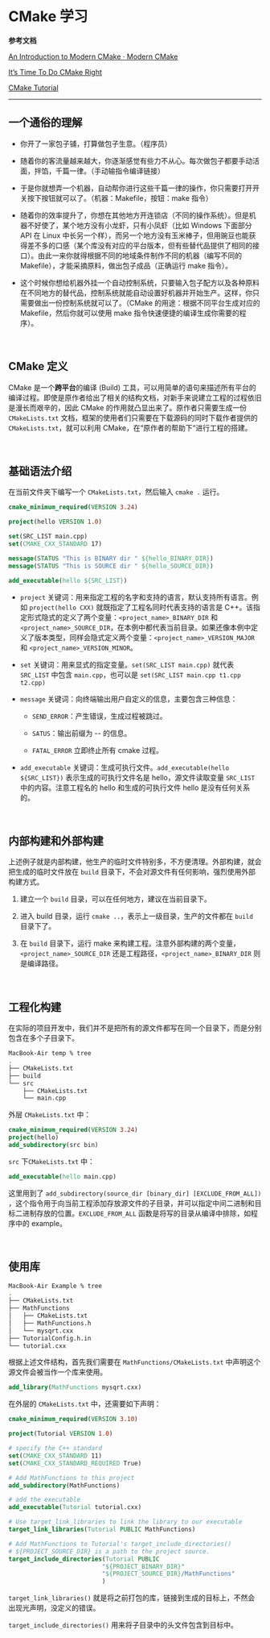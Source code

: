# CMake 学习

**参考文档**

[An Introduction to Modern CMake · Modern CMake](https://cliutils.gitlab.io/modern-cmake/)

[It’s Time To Do CMake Right](https://pabloariasal.github.io/2018/02/19/its-time-to-do-cmake-right/)

[CMake Tutorial](https://cmake.org/cmake/help/latest/guide/tutorial/index.html)

---

## 一个通俗的理解

* 你开了一家包子铺，打算做包子生意。（程序员）

* 随着你的客流量越来越大，你逐渐感觉有些力不从心。每次做包子都要手动活面，拌馅，千篇一律。（手动输指令编译链接）

* 于是你就想弄一个机器，自动帮你进行这些千篇一律的操作，你只需要打开开关按下按钮就可以了。（机器：Makefile，按钮：make 指令）

* 随着你的效率提升了，你想在其他地方开连锁店（不同的操作系统）。但是机器不好使了，某个地方没有小龙虾，只有小凤虾（比如 Windows 下面部分 API 在 Linux 中长另一个样），而另一个地方没有玉米棒子，但用豌豆也能获得差不多的口感（某个库没有对应的平台版本，但有些替代品提供了相同的接口）。由此一来你就得根据不同的地域条件制作不同的机器（编写不同的 Makefile），才能采摘原料，做出包子成品（正确运行 make 指令）。

* 这个时候你想给机器外挂一个自动控制系统，只要输入包子配方以及各种原料在不同地方的替代品，控制系统就能自动设置好机器并开始生产。这样，你只需要做出一份控制系统就可以了。（CMake 的用途：根据不同平台生成对应的 Makefile，然后你就可以使用 make 指令快速便捷的编译生成你需要的程序）。

&emsp;

## CMake 定义

CMake 是一个**跨平台**的编译 (Build) 工具，可以用简单的语句来描述所有平台的编译过程。即使是原作者给出了相关的结构文档，对新手来说建立工程的过程依旧是漫长而艰辛的，因此 CMake 的作用就凸显出来了。原作者只需要生成一份 `CMakeLists.txt` 文档，框架的使用者们只需要在下载源码的同时下载作者提供的 `CMakeLists.txt`，就可以利用 CMake，在“原作者的帮助下“进行工程的搭建。

&emsp;

## 基础语法介绍

在当前文件夹下编写一个 `CMakeLists.txt`，然后输入 `cmake .` 运行。

```cmake
cmake_minimum_required(VERSION 3.24)

project(hello VERSION 1.0)

set(SRC_LIST main.cpp)
set(CMAKE_CXX_STANDARD 17)

message(STATUS "This is BINARY dir " ${hello_BINARY_DIR})
message(STATUS "This is SOURCE dir " ${hello_SOURCE_DIR})

add_executable(hello ${SRC_LIST})
```

* `project` 关键词：用来指定工程的名字和支持的语言，默认支持所有语言。例如 `project(hello CXX)` 就既指定了工程名同时代表支持的语言是 C++。该指定形式隐式的定义了两个变量：`<project_name>_BINARY_DIR` 和 `<project_name>_SOURCE_DIR`，在本例中都代表当前目录。如果还像本例中定义了版本类型，同样会隐式定义两个变量：`<project_name>_VERSION_MAJOR` 和 `<project_name>_VERSION_MINOR`。

* `set` 关键词：用来显式的指定变量。`set(SRC_LIST main.cpp)` 就代表 `SRC_LIST` 中包含 `main.cpp`，也可以是 `set(SRC_LIST main.cpp t1.cpp t2.cpp)`

* `message` 关键词：向终端输出⽤户⾃定义的信息，主要包含三种信息：
  
  * `SEND_ERROR`：产⽣错误，⽣成过程被跳过。
  
  * `SATUS`：输出前缀为 -- 的信息。
  
  * `FATAL_ERROR` ⽴即终⽌所有 cmake 过程。

* `add_executable` 关键词：⽣成可执⾏⽂件。`add_executable(hello ${SRC_LIST})` 表示⽣成的可执⾏⽂件名是 hello，源⽂件读取变量 `SRC_LIST` 中的内容。注意⼯程名的 hello 和⽣成的可执⾏⽂件 hello 是没有任何关系的。

&emsp;

## 内部构建和外部构建

上述例⼦就是内部构建，他⽣产的临时⽂件特别多，不⽅便清理。外部构建，就会把⽣成的临时⽂件放在 `build` ⽬录下，不会对源⽂件有任何影响，强烈使⽤外部构建⽅式。

1. 建⽴⼀个 `build` ⽬录，可以在任何地⽅，建议在当前⽬录下。

2. 进⼊ build 目录，运⾏ `cmake ..`，表示上⼀级⽬录，⽣产的⽂件都在 `build` ⽬录下了。

3. 在 `build` ⽬录下，运⾏ make 来构建⼯程。注意外部构建的两个变量，`<project_name>_SOURCE_DIR` 还是⼯程路径，`<project_name>_BINARY_DIR` 则是编译路径。

&emsp;

## 工程化构建

在实际的项目开发中，我们并不是把所有的源文件都写在同一个目录下，而是分别包含在多个子目录下。

```bash
MacBook-Air temp % tree
.
├── CMakeLists.txt
├── build
└── src
    ├── CMakeLists.txt
    └── main.cpp
```

外层 `CMakeLists.txt` 中：

```cmake
cmake_minimum_required(VERSION 3.24)
project(hello)
add_subdirectory(src bin)
```

`src` 下`CMakeLists.txt` 中：

```cmake
add_executable(hello main.cpp)
```

这里用到了 `add_subdirectory(source_dir [binary_dir] [EXCLUDE_FROM_ALL])` ，这个指令⽤于向当前⼯程添加存放源⽂件的⼦⽬录，并可以指定中间⼆进制和⽬标⼆进制存放的位置。`EXCLUDE_FROM_ALL` 函数是将写的⽬录从编译中排除，如程序中的 example。

&emsp;

## 使用库

```bash
MacBook-Air Example % tree
.
├── CMakeLists.txt
├── MathFunctions
│   ├── CMakeLists.txt
│   ├── MathFunctions.h
│   └── mysqrt.cxx
├── TutorialConfig.h.in
└── tutorial.cxx
```

根据上述文件结构，首先我们需要在 `MathFunctions/CMakeLists.txt` 中声明这个源文件会被当作一个库来使用。

```cmake
add_library(MathFunctions mysqrt.cxx)
```

在外层的 `CMakeLists.txt` 中，还需要如下声明：

```cmake
cmake_minimum_required(VERSION 3.10)

project(Tutorial VERSION 1.0)

# specify the C++ standard
set(CMAKE_CXX_STANDARD 11)
set(CMAKE_CXX_STANDARD_REQUIRED True)

# Add MathFunctions to this project
add_subdirectory(MathFunctions)

# add the executable
add_executable(Tutorial tutorial.cxx)

# Use target_link_libraries to link the library to our executable
target_link_libraries(Tutorial PUBLIC MathFunctions)

# Add MathFunctions to Tutorial's target_include_directories()
# ${PROJECT_SOURCE_DIR} is a path to the project source.
target_include_directories(Tutorial PUBLIC
                          "${PROJECT_BINARY_DIR}"
                          "${PROJECT_SOURCE_DIR}/MathFunctions"
                          )
```

`target_link_libraries()` 就是将之前打包的库，链接到生成的目标上，不然会出现光声明，没定义的错误。

`target_include_directories()` 用来将子目录中的头文件包含到目标中。
